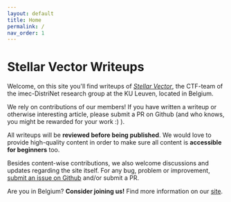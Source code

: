 ```yaml
---
layout: default
title: Home
permalink: /
nav_order: 1
---
```


# Stellar Vector Writeups

Welcome, on this site you'll find writeups of *[Stellar Vector](//stellarvector.be)*, the CTF-team of the imec-DistriNet research group at the KU Leuven, located in Belgium.

We rely on contributions of our members! If you have written a writeup or otherwise interesting article, please submit a PR on Github (and who knows, you might be rewarded for your work :) ).

All writeups will be **reviewed before being published**. We would love to provide high-quality content in order to make sure all content is **accessible for beginners** too.

Besides content-wise contributions, we also welcome discussions and updates regarding the site itself.
For any bug, problem or improvement, [submit an issue on Github](https://github.com/stellarvector/writeups/issues/new) and/or submit a PR.

Are you in Belgium? **Consider joining us!** Find more information on our [site](//stellarvector.be).
